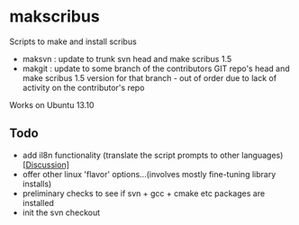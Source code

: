 makscribus
==========

Scripts to make and install scribus

- maksvn : update to trunk svn head and make scribus 1.5
- makgit : update to some branch of the contributors GIT repo's head and make scribus 1.5 version for that branch - out of order due to lack of activity on the contributor's repo

Works on Ubuntu 13.10

Todo
----

* add il8n functionality (translate the script prompts to other languages) [[Discussion]](https://github.com/JLuc/makscribus/issues/2)
* offer other linux 'flavor' options...(involves mostly fine-tuning library installs)
* preliminary checks to see if svn + gcc + cmake etc packages are installed
* init the svn checkout
